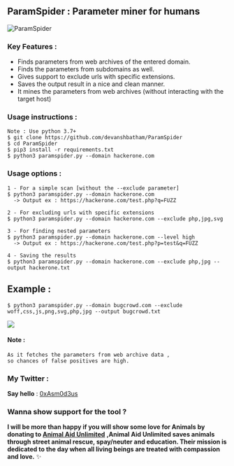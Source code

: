   ## ParamSpider : Parameter miner for humans
  
  ![ParamSpider](https://raw.githubusercontent.com/devanshbatham/ParamSpider/master/static/banner.PNG)
  ### Key Features : 
  

 - Finds parameters from web archives of the entered domain.
 - Finds the parameters from subdomains as well.
 - Gives support to exclude urls with specific extensions.
 - Saves the output result in a nice and clean manner.
 - It mines the parameters from web archives (without interacting with the target host)
 

### Usage instructions :
```
Note : Use python 3.7+
$ git clone https://github.com/devanshbatham/ParamSpider
$ cd ParamSpider 
$ pip3 install -r requirements.txt
$ python3 paramspider.py --domain hackerone.com
```

### Usage options :
```
1 - For a simple scan [without the --exclude parameter]
$ python3 paramspider.py --domain hackerone.com
  -> Output ex : https://hackerone.com/test.php?q=FUZZ

2 - For excluding urls with specific extensions
$ python3 paramspider.py --domain hackerone.com --exclude php,jpg,svg

3 - For finding nested parameters
$ python3 paramspider.py --domain hackerone.com --level high
  -> Output ex : https://hackerone.com/test.php?p=test&q=FUZZ

4 - Saving the results 
$ python3 paramspider.py --domain hackerone.com --exclude php,jpg --output hackerone.txt
```

 ## Example : 
```
$ python3 paramspider.py --domain bugcrowd.com --exclude woff,css,js,png,svg,php,jpg --output bugcrowd.txt

```

![](https://raw.githubusercontent.com/devanshbatham/ParamSpider/master/static/example.PNG)
#### Note : 
```
As it fetches the parameters from web archive data ,
so chances of false positives are high.
```

### My Twitter :

**Say hello** : [0xAsm0d3us](https://twitter.com/0xAsm0d3us)

### Wanna show support for the tool ?

**I will be more than happy if you will show some love for Animals by donating to [Animal Aid Unlimited](https://animalaidunlimited.org/)** **,Animal Aid Unlimited saves animals through street animal rescue, spay/neuter and education. Their mission is dedicated to the day when all living beings are treated with compassion and love.** ✨
